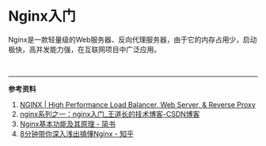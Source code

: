 # Nginx入门

Nginx是一款轻量级的Web服务器、反向代理服务器，由于它的内存占用少，启动极快，高并发能力强，在互联网项目中广泛应用。



<br>

---

**参考资料**

1. [NGINX | High Performance Load Balancer, Web Server, & Reverse Proxy](https://www.nginx.com/)
2. [nginx系列之一：nginx入门_王道长的技术博客-CSDN博客](https://blog.csdn.net/qq_29677867/article/details/90112120)
3. [Nginx基本功能及其原理 - 简书](https://www.jianshu.com/p/d8bd75c0fb1b)
4. [8分钟带你深入浅出搞懂Nginx - 知乎](https://zhuanlan.zhihu.com/p/34943332)


